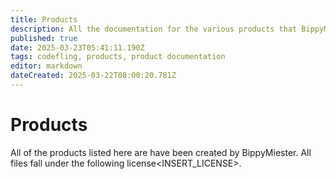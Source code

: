 ```yaml
---
title: Products
description: All the documentation for the various products that BippyMiester has created, sold, or given away for free.
published: true
date: 2025-03-23T05:41:11.190Z
tags: codefling, products, product documentation
editor: markdown
dateCreated: 2025-03-22T08:00:20.781Z
---
```


# Products

All of the products listed here are have been created by BippyMiester. All files fall under the following license<INSERT_LICENSE>.

